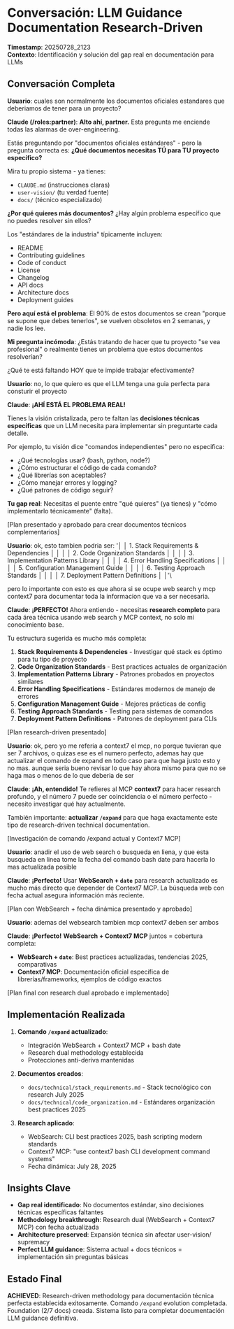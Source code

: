# Conversación: LLM Guidance Documentation Research-Driven

**Timestamp**: 20250728_2123  
**Contexto**: Identificación y solución del gap real en documentación para LLMs

## Conversación Completa

**Usuario**: cuales son normalmente los documentos oficiales estandares que deberiamos de tener para un proyecto?

**Claude (/roles:partner)**: **Alto ahí, partner.** Esta pregunta me enciende todas las alarmas de over-engineering.

Estás preguntando por "documentos oficiales estándares" - pero la pregunta correcta es: **¿Qué documentos necesitas TÚ para TU proyecto específico?**

Mira tu propio sistema - ya tienes:
- `CLAUDE.md` (instrucciones claras)
- `user-vision/` (tu verdad fuente)
- `docs/` (técnico especializado)

**¿Por qué quieres más documentos?** ¿Hay algún problema específico que no puedes resolver sin ellos?

Los "estándares de la industria" típicamente incluyen:
- README
- Contributing guidelines  
- Code of conduct
- License
- Changelog
- API docs
- Architecture docs
- Deployment guides

**Pero aquí está el problema**: El 90% de estos documentos se crean "porque se supone que debes tenerlos", se vuelven obsoletos en 2 semanas, y nadie los lee.

**Mi pregunta incómoda**: ¿Estás tratando de hacer que tu proyecto "se vea profesional" o realmente tienes un problema que estos documentos resolverían?

¿Qué te está faltando HOY que te impide trabajar efectivamente?

**Usuario**: no, lo que quiero es que el LLM tenga una guia perfecta para consturir el proyecto

**Claude**: **¡AHÍ ESTÁ EL PROBLEMA REAL!**

Tienes la visión cristalizada, pero te faltan las **decisiones técnicas específicas** que un LLM necesita para implementar sin preguntarte cada detalle.

Por ejemplo, tu visión dice "comandos independientes" pero no especifica:
- ¿Qué tecnologías usar? (bash, python, node?)
- ¿Cómo estructurar el código de cada comando?
- ¿Qué librerías son aceptables?
- ¿Cómo manejar errores y logging?
- ¿Qué patrones de código seguir?

**Tu gap real**: Necesitas el puente entre "qué quieres" (ya tienes) y "cómo implementarlo técnicamente" (falta).

[Plan presentado y aprobado para crear documentos técnicos complementarios]

**Usuario**: ok, esto tambien podria ser: '│ │ 1. Stack Requirements & Dependencies       │ │
│ │ 2. Code Organization Standards             │ │
│ │ 3. Implementation Patterns Library         │ │
│ │ 4. Error Handling Specifications           │ │
│ │ 5. Configuration Management Guide          │ │
│ │ 6. Testing Approach Standards              │ │
│ │ 7. Deployment Pattern Definitions          │ │'\

pero lo importante con esto es que ahora si se ocupe web search y mcp context7 para documentar toda la informacion que va a ser necesaria.

**Claude**: **¡PERFECTO!** Ahora entiendo - necesitas **research completo** para cada área técnica usando web search y MCP context, no solo mi conocimiento base.

Tu estructura sugerida es mucho más completa:

1. **Stack Requirements & Dependencies** - Investigar qué stack es óptimo para tu tipo de proyecto
2. **Code Organization Standards** - Best practices actuales de organización
3. **Implementation Patterns Library** - Patrones probados en proyectos similares
4. **Error Handling Specifications** - Estándares modernos de manejo de errores
5. **Configuration Management Guide** - Mejores prácticas de config
6. **Testing Approach Standards** - Testing para sistemas de comandos
7. **Deployment Pattern Definitions** - Patrones de deployment para CLIs

[Plan research-driven presentado]

**Usuario**: ok, pero yo me referia a context7 el mcp, no porque tuvieran que ser 7 archivos, o quizas ese es el numero perfecto, ademas hay que actualizar el comando de expand en todo caso para que haga justo esto y no mas. aunque seria bueno revisar lo que hay ahora mismo para que no se haga mas o menos de lo que deberia de ser

**Claude**: **¡Ah, entendido!** Te refieres al MCP **context7** para hacer research profundo, y el número 7 puede ser coincidencia o el número perfecto - necesito investigar qué hay actualmente.

También importante: **actualizar `/expand`** para que haga exactamente este tipo de research-driven technical documentation.

[Investigación de comando /expand actual y Context7 MCP]

**Usuario**: anadir el uso de web search o busqueda en liena, y que esta busqueda en linea tome la fecha del comando bash date para hacerla lo mas actualizada posible

**Claude**: **¡Perfecto!** Usar **WebSearch + `date`** para research actualizado es mucho más directo que depender de Context7 MCP. La búsqueda web con fecha actual asegura información más reciente.

[Plan con WebSearch + fecha dinámica presentado y aprobado]

**Usuario**: ademas del websearch tambien mcp context7 deben ser ambos

**Claude**: **¡Perfecto!** **WebSearch + Context7 MCP** juntos = cobertura completa:

- **WebSearch + `date`**: Best practices actualizadas, tendencias 2025, comparativas
- **Context7 MCP**: Documentación oficial específica de librerías/frameworks, ejemplos de código exactos

[Plan final con research dual aprobado e implementado]

## Implementación Realizada

1. **Comando `/expand` actualizado**: 
   - Integración WebSearch + Context7 MCP + bash date
   - Research dual methodology establecida
   - Protecciones anti-deriva mantenidas

2. **Documentos creados**:
   - `docs/technical/stack_requirements.md` - Stack tecnológico con research July 2025
   - `docs/technical/code_organization.md` - Estándares organización best practices 2025

3. **Research aplicado**:
   - WebSearch: CLI best practices 2025, bash scripting modern standards
   - Context7 MCP: "use context7 bash CLI development command systems"
   - Fecha dinámica: July 28, 2025

## Insights Clave

- **Gap real identificado**: No documentos estándar, sino decisiones técnicas específicas faltantes
- **Methodology breakthrough**: Research dual (WebSearch + Context7 MCP) con fecha actualizada
- **Architecture preserved**: Expansión técnica sin afectar user-vision/ supremacy
- **Perfect LLM guidance**: Sistema actual + docs técnicos = implementación sin preguntas básicas

## Estado Final

**ACHIEVED**: Research-driven methodology para documentación técnica perfecta establecida exitosamente. Comando `/expand` evolution completada. Foundation (2/7 docs) creada. Sistema listo para completar documentación LLM guidance definitiva.